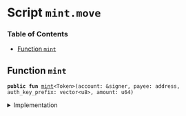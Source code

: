 
<a name="SCRIPT"></a>

# Script `mint.move`

### Table of Contents

-  [Function `mint`](#SCRIPT_mint)



<a name="SCRIPT_mint"></a>

## Function `mint`



<pre><code><b>public</b> <b>fun</b> <a href="#SCRIPT_mint">mint</a>&lt;Token&gt;(account: &signer, payee: address, auth_key_prefix: vector&lt;u8&gt;, amount: u64)
</code></pre>



<details>
<summary>Implementation</summary>


<pre><code><b>fun</b> <a href="#SCRIPT_mint">mint</a>&lt;Token&gt;(account: &signer, payee: address, auth_key_prefix: vector&lt;u8&gt;, amount: u64) {
  <b>if</b> (!<a href="../../modules/doc/LibraAccount.md#0x1_LibraAccount_exists_at">LibraAccount::exists_at</a>(payee)) {
      <a href="../../modules/doc/LibraAccount.md#0x1_LibraAccount_create_testnet_account">LibraAccount::create_testnet_account</a>&lt;Token&gt;(account, payee, auth_key_prefix)
  };
  <b>if</b> (<a href="../../modules/doc/LBR.md#0x1_LBR_is_lbr">LBR::is_lbr</a>&lt;Token&gt;()) {
      <a href="../../modules/doc/LibraAccount.md#0x1_LibraAccount_mint_lbr_to_address">LibraAccount::mint_lbr_to_address</a>(account, payee, amount);
  } <b>else</b> {
      <a href="../../modules/doc/LibraAccount.md#0x1_LibraAccount_mint_to_address">LibraAccount::mint_to_address</a>&lt;Token&gt;(account, payee, amount)
  }
}
</code></pre>



</details>
